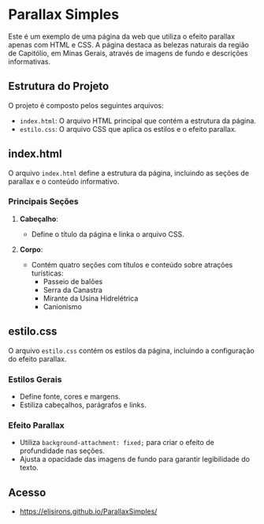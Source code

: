 # Parallax Simples

Este é um exemplo de uma página da web que utiliza o efeito parallax apenas com HTML e CSS. 
A página destaca as belezas naturais da região de Capitólio, em Minas Gerais, através de imagens de fundo e descrições informativas.

## Estrutura do Projeto

O projeto é composto pelos seguintes arquivos:

- `index.html`: O arquivo HTML principal que contém a estrutura da página.
- `estilo.css`: O arquivo CSS que aplica os estilos e o efeito parallax.

## index.html

O arquivo `index.html` define a estrutura da página, incluindo as seções de parallax e o conteúdo informativo.

### Principais Seções

1. **Cabeçalho**:
   - Define o título da página e linka o arquivo CSS.

2. **Corpo**:
   - Contém quatro seções com títulos e conteúdo sobre atrações turísticas:
     - Passeio de balões
     - Serra da Canastra
     - Mirante da Usina Hidrelétrica
     - Canionismo

## estilo.css

O arquivo `estilo.css` contém os estilos da página, incluindo a configuração do efeito parallax.

### Estilos Gerais

- Define fonte, cores e margens.
- Estiliza cabeçalhos, parágrafos e links.

### Efeito Parallax

- Utiliza `background-attachment: fixed;` para criar o efeito de profundidade nas seções.
- Ajusta a opacidade das imagens de fundo para garantir legibilidade do texto.

## Acesso
- https://elisirons.github.io/ParallaxSimples/

